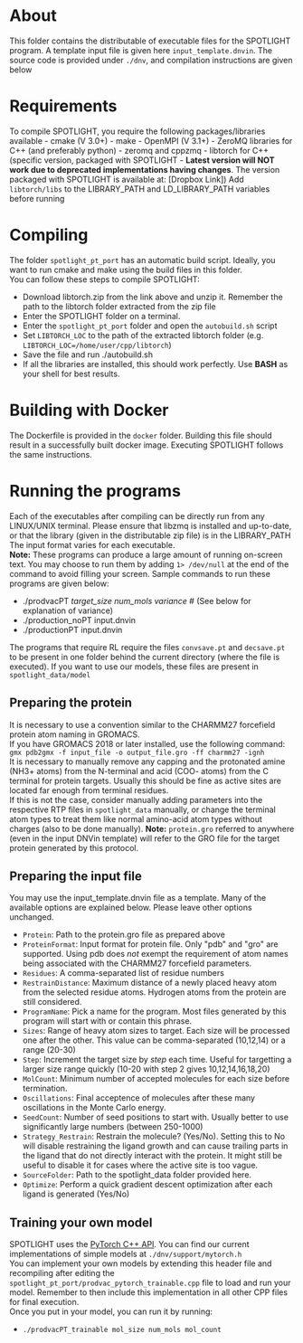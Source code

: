 # About
This folder contains the distributable of executable files for the SPOTLIGHT program. A template input file is given here `input_template.dnvin`.
The source code is provided under `./dnv`, and compilation instructions are given below

# Requirements
To compile SPOTLIGHT, you require the following packages/libraries available
    - cmake (V 3.0+)
    - make
    - OpenMPI (V 3.1+)
    - ZeroMQ libraries for C++ (and preferably python) - zeromq and cppzmq
    - libtorch for C++ (specific version, packaged with SPOTLIGHT - **Latest version will NOT work due to deprecated implementations having changes**. The version packaged with SPOTLIGHT is available at: [Dropbox Link])
    Add `libtorch/libs` to the LIBRARY\_PATH and LD\_LIBRARY\_PATH variables before running

# Compiling
The folder `spotlight_pt_port` has an automatic build script. Ideally, you want to run cmake and make using the build files in this folder.<br/>
You can follow these steps to compile SPOTLIGHT:
- Download libtorch.zip from the link above and unzip it. Remember the path to the libtorch folder extracted from the zip file
- Enter the SPOTLIGHT folder on a terminal.
- Enter the `spotlight_pt_port` folder and open the `autobuild.sh` script
- Set `LIBTORCH_LOC` to the path of the extracted libtorch folder (e.g. `LIBTORCH_LOC=/home/user/cpp/libtorch`)
- Save the file and run ./autobuild.sh
- If all the libraries are installed, this should work perfectly. Use **BASH** as your shell for best results.

# Building with Docker
The Dockerfile is provided in the `docker` folder. Building this file should result in a successfully built docker image. Executing SPOTLIGHT follows the same instructions.

# Running the programs
Each of the executables after compiling can be directly run from any LINUX/UNIX terminal. Please ensure that libzmq is installed and up-to-date, or that the library (given in the distributable zip file) is in the LIBRARY\_PATH<br/>
The input format varies for each executable.<br/>
**Note:** These programs can produce a large amount of running on-screen text. You may choose to run them by adding `1> /dev/null` at the end of the command to avoid filling your screen.
Sample commands to run these programs are given below:

- ./prodvacPT *target\_size* *num\_mols* *variance* # (See below for explanation of variance)
- ./production\_noPT input.dnvin
- ./productionPT input.dnvin

The programs that require RL require the files `convsave.pt` and `decsave.pt` to be present in one folder behind the current directory (where the file is executed). 
If you want to use our models, these files are present in `spotlight_data/model`

## Preparing the protein
It is necessary to use a convention similar to the CHARMM27 forcefield protein atom naming in GROMACS.<br/>
If you have GROMACS 2018 or later installed, use the following command:<br/>
    `gmx pdb2gmx -f input_file -o output_file.gro -ff charmm27 -ignh`<br/>
It is necessary to manually remove any capping and the protonated amine (NH3+ atoms) from the N-terminal and acid (COO- atoms) from the C terminal for protein targets. Usually this should be fine as active sites are located far enough from terminal residues.<br/>
If this is not the case, consider manually adding parameters into the respective RTP files in `spotlight_data` manually, or change the terminal atom types to treat them like normal amino-acid atom types without charges (also to be done manually).
**Note:** `protein.gro` referred to anywhere (even in the input DNVin template) will refer to the GRO file for the target protein generated by this protocol.

## Preparing the input file
You may use the input\_template.dnvin file as a template. Many of the available options are explained below. Please leave other options unchanged.
- `Protein`: Path to the protein.gro file as prepared above
- `ProteinFormat`: Input format for protein file. Only "pdb" and "gro" are supported. Using pdb does *not* exempt the requirement of atom names being associated with the CHARMM27 forcefield parameters.
- `Residues`: A comma-separated list of residue numbers
- `RestrainDistance`: Maximum distance of a newly placed heavy atom from the selected residue atoms. Hydrogen atoms from the protein are still considered.
- `ProgramName`: Pick a name for the program. Most files generated by this program will start with or contain this phrase.
- `Sizes`: Range of heavy atom sizes to target. Each size will be processed one after the other. This value can be comma-separated (10,12,14) or a range (20-30)
- `Step`: Increment the target size by *step* each time. Useful for targetting a larger size range quickly (10-20 with step 2 gives 10,12,14,16,18,20)
- `MolCount`: Minimum number of accepted molecules for each size before termination.
- `Oscillations`: Final acceptence of molecules after these many oscillations in the Monte Carlo energy.
- `SeedCount`: Number of seed positions to start with. Usually better to use significantly large numbers (between 250-1000)
- `Strategy_Restrain`: Restrain the molecule? (Yes/No). Setting this to No will disable restraining the ligand growth and can cause trailing parts in the ligand that do not directly interact with the protein. It might still be useful to disable it for cases where the active site is too vague.
- `SourceFolder`: Path to the spotlight\_data folder provided here.
- `Optimize`: Perform a quick gradient descent optimization after each ligand is generated (Yes/No)

## Training your own model
SPOTLIGHT uses the [PyTorch C++ API](https://pytorch.org/docs/stable/cpp_index.html). You can find our current implementations of simple models at `./dnv/support/mytorch.h`<br/>
You can implement your own models by extending this header file and recompiling after editing the `spotlight_pt_port/prodvac_pytorch_trainable.cpp` file to load and run your model. Remember to then include this implementation in all other CPP files for final execution.<br/>
Once you put in your model, you can run it by running:
- `./prodvacPT_trainable mol_size num_mols mol_count`
